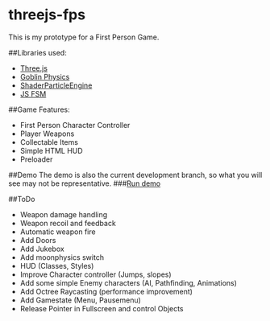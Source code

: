 # threejs-fps
This is my prototype for a First Person Game.

##Libraries used:
- [Three.js](https://github.com/mrdoob/three.js/)
- [Goblin Physics](https://github.com/chandlerprall/GoblinPhysics)
- [ShaderParticleEngine](https://github.com/squarefeet/ShaderParticleEngine)
- [JS FSM](https://github.com/jakesgordon/javascript-state-machine)

##Game Features:
- First Person Character Controller
- Player Weapons
- Collectable Items
- Simple HTML HUD
- Preloader

##Demo
The demo is also the current development branch, so what you will see may not be representative.
###[Run demo](https://weiserhei.github.io/threejs-fps/)

##ToDo
- Weapon damage handling
- Weapon recoil and feedback
- Automatic weapon fire
- Add Doors
- Add Jukebox
- Add moonphysics switch
- HUD (Classes, Styles)
- Improve Character controller (Jumps, slopes)
- Add some simple Enemy characters (AI, Pathfinding, Animations)
- Add Octree Raycasting (performance improvement)
- Add Gamestate (Menu, Pausemenu)
- Release Pointer in Fullscreen and control Objects
